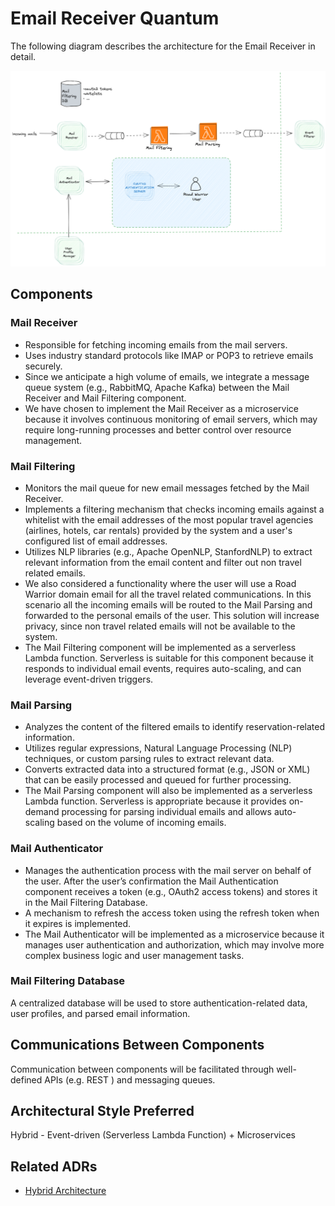 # Email Receiver Quantum

The following diagram describes the architecture for the Email Receiver in detail.
<p align="center">
<img width="1000" src="../assets/mailflow.png">
</p>



## Components

### Mail Receiver
- Responsible for fetching incoming emails from the mail servers.
- Uses industry standard protocols like IMAP or POP3 to retrieve emails securely.
- Since we anticipate a high volume of emails, we integrate a message queue system (e.g., RabbitMQ, Apache Kafka) between the Mail Receiver and Mail Filtering component.
- We have chosen to implement the Mail Receiver as a microservice because it involves continuous monitoring of email servers, which may require long-running processes and better control over resource management.

### Mail Filtering
- Monitors the mail queue for new email messages fetched by the Mail Receiver.
- Implements a filtering mechanism that checks incoming emails against a whitelist with the email addresses of the most popular travel agencies (airlines, hotels, car rentals) provided by the system and a user's configured list of email addresses. 
- Utilizes NLP libraries (e.g., Apache OpenNLP, StanfordNLP) to extract relevant information from the email content and filter out non travel related emails. 
- We also considered a functionality where the user will use a Road Warrior domain email for all the travel related communications. In this scenario all the incoming emails will be routed to the Mail Parsing and forwarded to the personal emails of the user. This solution will increase privacy, since non travel related emails will not be available to the system. 
- The Mail Filtering component will be implemented as a serverless Lambda function. Serverless is suitable for this component because it responds to individual email events, requires auto-scaling, and can leverage event-driven triggers.


### Mail Parsing
- Analyzes the content of the filtered emails to identify reservation-related information.
- Utilizes regular expressions, Natural Language Processing (NLP) techniques, or custom parsing rules to extract relevant data. 
- Converts extracted data into a structured format (e.g., JSON or XML) that can be easily processed and queued for further processing. 
- The Mail Parsing component will also be implemented as a serverless Lambda function. Serverless is appropriate because it provides on-demand processing for parsing individual emails and allows auto-scaling based on the volume of incoming emails.

### Mail Authenticator
- Manages the authentication process with the mail server on behalf of the user. After the user’s confirmation the Mail Authentication component receives a token (e.g., OAuth2 access tokens) and stores it in the Mail Filtering Database. 
- A mechanism to refresh the access token using the refresh token when it expires is implemented. 
- The Mail Authenticator will be implemented as a microservice because it manages user authentication and authorization, which may involve more complex business logic and user management tasks.

### Mail Filtering Database
A centralized database will be used to store authentication-related data, user profiles, and parsed email information.

## Communications Between Components
Communication between components will be facilitated through well-defined APIs (e.g. REST ) and messaging queues. 

## Architectural Style Preferred
Hybrid - Event-driven (Serverless Lambda Function) + Microservices

## Related ADRs
- [Hybrid Architecture](../adrs/hybrid.md)


